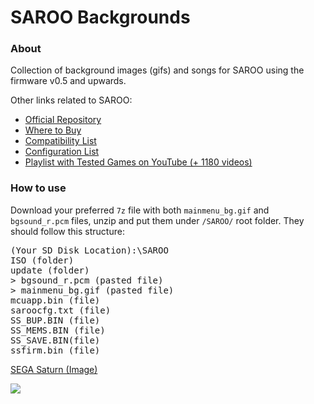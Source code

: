 # SAROO Backgrounds

### About

Collection of background images (gifs) and songs for SAROO using the firmware v0.5 and upwards.

Other links related to SAROO:

- [Official Repository](https://github.com/tpunix/SAROO)
- [Where to Buy](Info/Buy/README.md)
- [Compatibility List](https://github.com/williamdsw/saroo-compatibility-list)
- [Configuration List](https://github.com/williamdsw/saroo-configuration-list)
- [Playlist with Tested Games on YouTube (+ 1180 videos)](https://www.youtube.com/playlist?list=PLmsMlzwbRlgLngxWI9ZzPK44Gix1Ek-ZO)

### How to use

Download your preferred `7z` file with both `mainmenu_bg.gif` and `bgsound_r.pcm` files, unzip and put them under `/SAROO/` root folder.
They should follow this structure:

<pre>
(Your SD Disk Location):\SAROO
ISO (folder)
update (folder)
> bgsound_r.pcm (pasted file)
> mainmenu_bg.gif (pasted file)
mcuapp.bin (file)
saroocfg.txt (file)
SS_BUP.BIN (file)
SS_MEMS.BIN (file)
SS_SAVE.BIN(file)
ssfirm.bin (file)
</pre>



[SEGA Saturn (Image)](downloads/others/sega-saturn.7z)

![](gifs/sega-saturn.gif)
